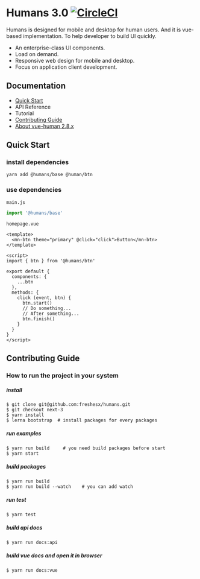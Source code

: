 # Humans 3.0 [![CircleCI](https://circleci.com/gh/freshesx/humans.svg?style=svg)](https://circleci.com/gh/freshesx/humans)

Humans is designed for mobile and desktop for human users. And it is vue-based implementation. To help developer to build UI quickly.

* An enterprise-class UI components.
* Load on demand.
* Responsive web design for mobile and desktop.
* Focus on application client development.

## Documentation

* [Quick Start](#quick-start)
* API Reference
* Tutorial
* [Contributing Guide](#quick-start)
* [About vue-human 2.8.x](https://github.com/freshesx/humans/tree/2.x)

## Quick Start

### install dependencies

``` shell
yarn add @humans/base @human/btn
```

### use dependencies

`main.js`

``` javascript
import '@humans/base'
```

`homepage.vue`

``` vue
<template>
  <mn-btn theme="primary" @click="click">Button</mn-btn>
</template>

<script>
import { btn } from '@humans/btn'

export default {
  components: {
    ...btn
  },
  methods: {
    click (event, btn) {
      btn.start()
      // Do something...
      // After something...
      btn.finish()
    }
  }
}
</script>
```

## Contributing Guide

### How to run the project in your system

##### install

``` shell
$ git clone git@github.com:freshesx/humans.git
$ git checkout next-3
$ yarn install
$ lerna bootstrap  # install packages for every packages
```

##### run examples

``` shell
$ yarn run build     # you need build packages before start
$ yarn start
```

##### build packages

``` shell
$ yarn run build
$ yarn run build --watch    # you can add watch
```

##### run test

``` shell
$ yarn test
```

##### build api docs

``` shell
$ yarn run docs:api
```

##### build vue docs and open it in browser

``` shell
$ yarn run docs:vue
```
